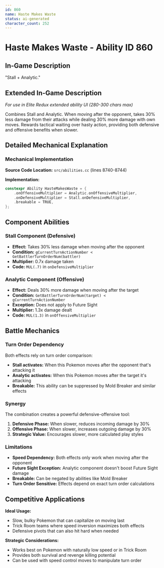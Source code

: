 ```yaml
---
id: 860
name: Haste Makes Waste
status: ai-generated
character_count: 252
---
```


# Haste Makes Waste - Ability ID 860

## In-Game Description
"Stall + Analytic."

## Extended In-Game Description
*For use in Elite Redux extended ability UI (280-300 chars max)*

Combines Stall and Analytic. When moving after the opponent, takes 30% less damage from their attacks while dealing 30% more damage with own moves. Rewards tactical waiting over hasty action, providing both defensive and offensive benefits when slower.

## Detailed Mechanical Explanation

### Mechanical Implementation

**Source Code Location:** `src/abilities.cc` (lines 8740-8744)

**Implementation:**
```cpp
constexpr Ability HasteMakesWaste = {
    .onOffensiveMultiplier = Analytic.onOffensiveMultiplier,
    .onDefensiveMultiplier = Stall.onDefensiveMultiplier,
    .breakable = TRUE,
};
```

## Component Abilities

### Stall Component (Defensive)
- **Effect:** Takes 30% less damage when moving after the opponent
- **Condition:** `gCurrentTurnActionNumber < GetBattlerTurnOrderNum(battler)`
- **Multiplier:** 0.7x damage taken
- **Code:** `MUL(.7)` in `onDefensiveMultiplier`

### Analytic Component (Offensive)
- **Effect:** Deals 30% more damage when moving after the target
- **Condition:** `GetBattlerTurnOrderNum(target) < gCurrentTurnActionNumber`
- **Exception:** Does not apply to Future Sight
- **Multiplier:** 1.3x damage dealt
- **Code:** `MUL(1.3)` in `onOffensiveMultiplier`

## Battle Mechanics

### Turn Order Dependency
Both effects rely on turn order comparison:
- **Stall activates:** When this Pokemon moves after the opponent that's attacking it
- **Analytic activates:** When this Pokemon moves after the target it's attacking
- **Breakable:** This ability can be suppressed by Mold Breaker and similar effects

### Synergy
The combination creates a powerful defensive-offensive tool:
1. **Defensive Phase:** When slower, reduces incoming damage by 30%
2. **Offensive Phase:** When slower, increases outgoing damage by 30%
3. **Strategic Value:** Encourages slower, more calculated play styles

### Limitations
- **Speed Dependency:** Both effects only work when moving after the opponent
- **Future Sight Exception:** Analytic component doesn't boost Future Sight damage
- **Breakable:** Can be negated by abilities like Mold Breaker
- **Turn Order Sensitive:** Effects depend on exact turn order calculations

## Competitive Applications

**Ideal Usage:**
- Slow, bulky Pokemon that can capitalize on moving last
- Trick Room teams where speed inversion maximizes both effects
- Defensive pivots that can also hit hard when needed

**Strategic Considerations:**
- Works best on Pokemon with naturally low speed or in Trick Room
- Provides both survival and revenge killing potential
- Can be used with speed control moves to manipulate turn order
